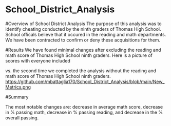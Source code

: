 # School_District_Analysis
#Overview of School District Analysis
The purpose of this analysis was to identify cheating conducted by the ninth graders of Thomas High School. School officals believe that it occured in the reading and math departments. We have been contracted to confirm or deny these acquisitions for them.

#Results
We have found minimal changes after excluding the reading and math score of Thomas High School ninth graders.
Here is a picture of scores with everyone included 

vs. the second time we completed the analysis without the reading and math score of Thomas High School ninth graders.
https://github.com/mbattaglia170/School_District_Analysis/blob/main/New_Metrics.png 


#Summary

The most notable changes are: decrease in average math score, decrease in % passing math, decrease in % passing reading, and decrease in the % overall passing.
